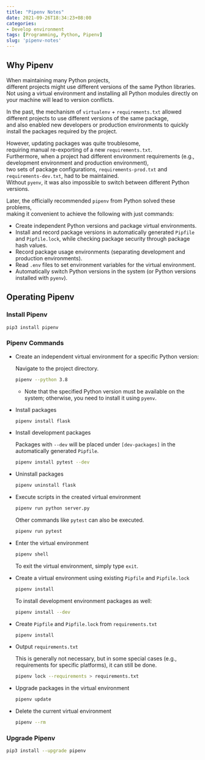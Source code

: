 ```yaml
---
title: "Pipenv Notes"
date: 2021-09-26T18:34:23+08:00
categories:
- Develop environment
tags: [Programming, Python, Pipenv]
slug: 'pipenv-notes'
---
```

## Why Pipenv
When maintaining many Python projects,  
different projects might use different versions of the same Python libraries.  
Not using a virtual environment and installing all Python modules directly on your machine will lead to version conflicts.  

In the past, the mechanism of `virtualenv` + `requirements.txt` allowed different projects to use different versions of the same package,  
and also enabled new developers or production environments to quickly install the packages required by the project.  
<!--more-->
However, updating packages was quite troublesome,  
requiring manual re-exporting of a new `requirements.txt`.  
Furthermore, when a project had different environment requirements (e.g., development environment and production environment),  
two sets of package configurations, `requirements-prod.txt` and `requirements-dev.txt`, had to be maintained.  
Without `pyenv`, it was also impossible to switch between different Python versions.  

Later, the officially recommended `pipenv` from Python solved these problems,  
making it convenient to achieve the following with just commands:  
- Create independent Python versions and package virtual environments.
- Install and record package versions in automatically generated `Pipfile` and `Pipfile.lock`, while checking package security through package hash values.
- Record package usage environments (separating development and production environments).
- Read `.env` files to set environment variables for the virtual environment.
- Automatically switch Python versions in the system (or Python versions installed with `pyenv`).

## Operating Pipenv
### Install Pipenv

```bash
pip3 install pipenv
```

### Pipenv Commands

- Create an independent virtual environment for a specific Python version:

    Navigate to the project directory.
    ```bash
    pipenv --python 3.8
    ```
    - Note that the specified Python version must be available on the system; otherwise, you need to install it using `pyenv`.

- Install packages
    ```bash
    pipenv install flask
    ```

- Install development packages

    Packages with `--dev` will be placed under `[dev-packages]` in the automatically generated `Pipfile`.
    ```bash
    pipenv install pytest --dev
    ```

- Uninstall packages
    ```bash
    pipenv uninstall flask
    ```

- Execute scripts in the created virtual environment
    ```bash
    pipenv run python server.py
    ```

    Other commands like `pytest` can also be executed.
    ```bash
    pipenv run pytest
    ```

- Enter the virtual environment
    ```bash
    pipenv shell
    ```
    To exit the virtual environment, simply type `exit`.

- Create a virtual environment using existing `Pipfile` and `Pipfile.lock`
    ```bash
    pipenv install
    ```

    To install development environment packages as well:
    ```bash
    pipenv install --dev
    ```

- Create `Pipfile` and `Pipfile.lock` from `requirements.txt`
    ```bash
    pipenv install
    ```

- Output `requirements.txt`

    This is generally not necessary,
    but in some special cases (e.g., requirements for specific platforms), it can still be done.
    ```bash
    pipenv lock --requirements > requirements.txt
    ```

- Upgrade packages in the virtual environment
    ```bash
    pipenv update
    ```

- Delete the current virtual environment
    ```bash
    pipenv --rm
    ```

### Upgrade Pipenv
```bash
pip3 install --upgrade pipenv
```

